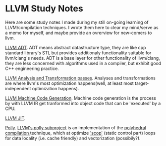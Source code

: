 # LLVM Study Notes

Here are some study notes I made during my still on-going learning of LLVM/compilation techniques. I wrote them here to clear my mind/serve as a memo for myself, and maybe provide an ovrerview for new-comers to llvm.

[LLVM ADT](ADT.html). ADT means abstract datastructure type, they are like cpp standard library's STL but provides additionaly functionality suitable for llvm/clang's needs. ADT is a base layer for other functionality of llvm/clang, they are less concerned with algorithms used in a compiler, but exhibit good C++ engineering practice.

[LLVM Analysis and Transformation passes](passes.html). Analyses and transformations are where llvm's most optimization happens(well, at least most target-independent optimization happens).

[LLVM Machine Code Generation](mc.html). Machine code generation is the process by with LLVM IR get tranformed into object code that can be 'executed' by a CPU.

[LLVM JIT](jit.html).

[Polly](polly.html). [LLVM's polly subproject](http://polly.llvm.org) is an implementation of the <a href="http://polyhedral.info/"> polyhedral compilation </a> technique, which at optimize <a href="https://polly.llvm.org/doxygen/classpolly_1_1Scop.html"> 'scop'</a> (static control part) loops for data locality (i.e. cache friendly) and vectorization (possibily?).</p>
